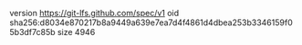 version https://git-lfs.github.com/spec/v1
oid sha256:d8034e870217b8a9449a639e7ea7d4f4861d4dbea253b3346159f05b3df7c85b
size 4946
